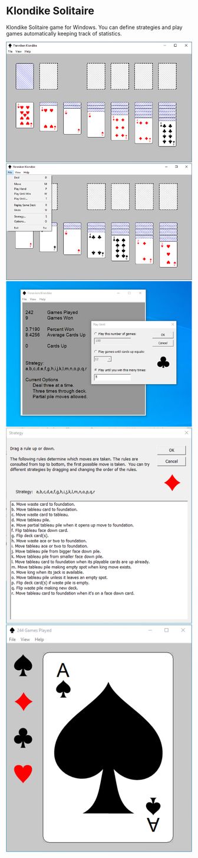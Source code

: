 # Klondike Solitaire

Klondike Solitaire game for Windows. You can define strategies and
play games automatically keeping track of statistics.

<img src="window.png">

<img src="menu.png">

<img src="play.png">

<img src="strategy.png">

<img src="ace.png">

